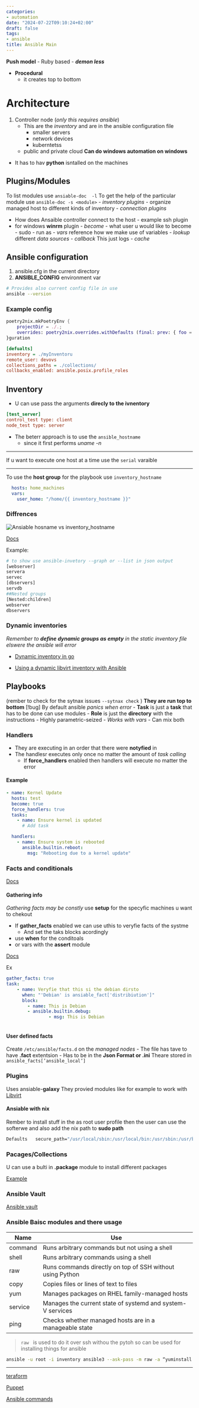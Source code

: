 ```yaml
---
categories:
- automation
date: "2024-07-22T09:10:24+02:00"
draft: false
tags:
- ansible
title: Ansible Main
---
```


**Push model** - Ruby based - ***demon less***

-   **Procedural**
    -   it creates top to bottom

# Architecture

1.  Controller node (*only this requires
    ansible*)<!--- Ansaible is a python program -->
    -   This are the *inventory* and are in the ansible configuration
        file
        -   smaller servers
        -   network devices
        -   kuberntetss
    -   public and private cloud **Can do windows automation on
        windows**

-   It has to hav **python** isntalled on the machines

## Plugins/Modules

To list modules use `ansiable-doc  -l` To get the help of the particular
module use `ansible-doc -s <module>` - *inventory plugins* - organize
managed host to different kinds of inventory - *connection plugins*  
- How does Ansaible controller connect to the host - example ssh plugin
- for windows **winrm** plugin - *become* - what user u would like to
become - sudo - run as - *vars* reference how we make use of variables -
*lookup* different *data sources* - *callback* This just logs - *cache*

## Ansible configuration

1.  ansible.cfg in the current directory
2.  **ANSIBLE_CONFIG** environment var

``` bash
# Provides also current config file in use
ansible --version
```

### Example config

``` nix
poetry2nix.mkPoetryEnv {
    projectDir = ./.;
    overrides: poetry2nix.overrides.withDefaults (final: prev: { foo = null; });
}guration
```

``` ini
[defualts]
inventory = ./myInventoru
remote_user: devovs 
collections_paths = ./collections/
collbacks_enabled: ansible.posix.profile_roles
```

## Inventory

-   U can use pass the arguments **direcly to the ivnentory**

``` ini
[test_server]
control_test type: client
node_test type: server
```

-   The beterr approach is to use the `ansible_hostname`
    -   since it first performs *uname -n*

------------------------------------------------------------------------

If u want to execute one host at a time use the `serial` varaible

------------------------------------------------------------------------

To use the **host group** for the playbook use `inventory_hostname`

``` yaml
  hosts: home_machines
  vars:
    user_home: "/home/{{ inventory_hostname }}"
```

### Diffrences

![Ansiable hosname vs
inventory_hostname](/Notes/a_hostname_vs_in_hostname.png)

[Docs](https://www.middlewareinventory.com/blog/ansible-inventory_hostname-ansible_hostname-variables/)

Example:

``` bash
# to show use ansible-invetory --graph or --list in json output 
[webserver]
servera
servec
[dbservers]
servdb
##Nested groups 
[Nested:children]
webserver
dbservers
```

### Dynamic inventories

*Remember to **define dynamic groups as empty** in the static inventory
file elswere the ansible will error*

-   [Dynamic inventory in
    go](/Notes/posts/code_snippets/dynamic_inventory_go)

-   [Using a dynamic libvirt inventory with
    Ansible](https://blog.christophersmart.com/2022/04/03/using-a-dynamic-libvirt-inventory-with-ansible/)

## Playbooks

(rember to check for the sytnax issues `--sytnax check` ) **They are run
top to bottom** \[!bug\] By default ansible *panics when error* -
**Task** is just a **task** that has to be done can use modules -
**Role** is just the **directory** with the instructions - Highly
parametric-seized - *Works with vars* - Can mix both

### Handlers

-   They are executing in an order that there were **notyfied** in
-   The handlesr executes only once no matter the amount of *task
    calling*
    -   If **force_handlers** enabled then handlers will execute no
        matter the error

#### Example

``` yaml
- name: Kernel Update
  hosts: test
  become: true
  force_handlers: true
  tasks:
    - name: Ensure kernel is updated
      # Add task

  handlers:
    - name: Ensure system is rebooted
      ansible.builtin.reboot:
        msg: "Rebooting due to a kernel update"
```

### Facts and conditionals

[Docs](https://www.golinuxcloud.com/ansible-facts/)

#### Gathering info

*Gathering facts may be constly* use **setup** for the specyfic machines
u want to chekout

-   If **gather_facts** enabled we can use uthis to veryfie facts of the
    systme
    -   And set the taks blocks acordingly
-   use **when** for the conditoals
-   or vars with the **assert** module

[Docs](https://www.coursera.org/learn/fundamentals-of-ansible/lecture/u0iXX/using-conditionals)

Ex

``` yaml
gather_facts: true 
task:
    - name: Veryfie that this si the debian dirsto 
      when: "'Debian' is ansiable_fact['distribiution']"
      block:
        - name: This is Debian
        - ansible.builtin.debug:
                - msg: This is Debian 
          
```

#### User defined facts

Create `/etc/ansible/facts.d` on the *managed nodes* - The file has tave
to have **.fact** extentsion - Has to be in the **Json Format or .ini**
Theare stored in `ansible_facts[’ansible_local’]`


### Plugins

Uses ansiable-**galaxy** They provied modules like for example to work
with
[Libvirt](https://docs.ansible.com/ansible/latest/collections/community/libvirt/index.html)

#### Ansiable with nix

Rember to install stuff in the as root user profile then the user can
use the softerwe and also add the nix path to **sudo path**

``` bash
Defaults   secure_path="/usr/local/sbin:/usr/local/bin:/usr/sbin:/usr/bin:/sbin:/bin:/nix/var/nix/profiles/default/bin"
```

### Pacages/Collections

U can use a bulti in **.package** module to install different packages

[Example](https://docs.ansible.com/ansible/latest/collections/ansible/builtin/package_module.html#examples)


### Ansible Vault
[Ansible vault](/Notes/posts/ansible/ansible_vault)





### Ansible Baisc modules and there usage

| Name    | Use                                                        |
|---------|------------------------------------------------------------|
| command | Runs arbitrary commands but not using a shell              |
| shell   | Runs arbitrary commands using a shell                      |
| raw     | Runs commands directly on top of SSH without using Python  |
| copy    | Copies files or lines of text to files                     |
| yum     | Manages packages on RHEL family-managed hosts              |
| service | Manages the current state of systemd and system-V services |
| ping    | Checks whether managed hosts are in a manageable state     |



> `raw ` is used to do it over ssh withou the pytoh  so can be used for installing things for ansible
```bash
ansible -u root -i inventory ansible3 --ask-pass -m raw -a “yuminstall python3"

```

------------------------------------------------------------------------

[teraform](/Notes/posts/cloud/terraform/terraform)

[Puppet](/Notes/posts/Puppet)

[Ansible commands](/Notes/posts/ansible/ansible_commands)

